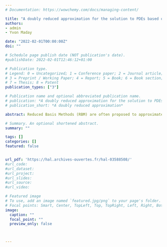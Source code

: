 ```yaml
---
# Documentation: https://wowchemy.com/docs/managing-content/

title: "A doubly reduced approximation for the solution to PDEs based on a domain truncation and a reduced basis method: Application to Navier-Stokes equations (preprint)"
authors:
- admin
- Yvon Maday

date: "2022-02-01T00:00:00Z"
doi: ""

# Schedule page publish date (NOT publication's date).
#publishDate: 2022-02-01T12:46:12+01:00

# Publication type.
# Legend: 0 = Uncategorized; 1 = Conference paper; 2 = Journal article;
# 3 = Preprint / Working Paper; 4 = Report; 5 = Book; 6 = Book section;
# 7 = Thesis; 8 = Patent
publication_types: ["3"]

# Publication name and optional abbreviated publication name.
# publication: *A doubly reduced approximation for the solution to PDEs based on a domain truncation and a reduced basis method: Application to Navier-Stokes equations*
# publication_short: *A doubly reduced approximation*

abstract: Reduced Basis Methods (RBM) are often proposed to approximate the solutions of a parameter-dependent problem for a large number of parameter values, as an alternative to classical solvers, in order to reduce the computational costs. They usually are decomposed in two stages. One stage is done offline and can be considered as a learning procedure where a Reduced Basis (RB) is built from several solutions, called snapshots, computed with a high fidelity (HF) classical method, involving, e.g. a fine mesh (finite element or finite volume). In the second stage, which is online and has to be very cheap, a reduced basis problem is solved. The efficiency of the RBM relies on the ability, offline, to prepare the online step. In this article, we consider a Non-Intrusive RBM (NIRB) which is the two grids method. One fine mesh is used to construct the snapshots for the generation of the RB. Then, in the online part, the NIRB algorithm involves a coarse mesh where the problem solution for a new parameter is approximated and is $L^2$-projected on the RB. We adapt the NIRB algorithm to improve the accuracy and to further reduce the complexity of the online part, in particular by using a \emph{domain truncation}. We exploit the fact that the solutions of parameterized problems behave physically similarly for a suitable range of parameters. We create two RB and a deterministic (algebraic) process which allows us to pass from one to the other. This new algorithm is applied to the 2D backward facing step. The second aim of this article is to deal with \emph{singularities}. The domain geometry produces a fluid recirculation zone that must be captured correctly, for instance with a refinement of the mesh. The two-grid method in the FEM context is applied with a new stategy in order to counterbalance the effects of the singularities. The channel domain considered in the model problem has one re-entrant corner and thus the convergence is not optimal with uniform meshes. Thus, the theory of the two-grid method does not applied. However, we present several numerical results with fine refined meshes where both NIRB approaches succeed in retrieving the fine FEM accuracy.

# Summary. An optional shortened abstract.
summary: ""

tags: []
categories: []
featured: false


url_pdf: 'https://hal.archives-ouvertes.fr/hal-03588508/'
#url_code:
#url_dataset:
#url_project:
#url_slides:
#url_source:
#url_video:

# Featured image
# To use, add an image named `featured.jpg/png` to your page's folder. 
# Focal points: Smart, Center, TopLeft, Top, TopRight, Left, Right, BottomLeft, Bottom, BottomRight.
image:
  caption: ""
  focal_point: ""
  preview_only: false



---
```


